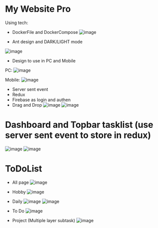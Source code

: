 # My Website Pro
Using tech:

+ DockerFile and DockerCompose
![image](https://github.com/aqsakd123/my-website-pro-fe-react/assets/112476093/e8523749-e2a2-43b6-9925-b5d8d54f4470)

+ Ant design and DARK/LIGHT mode

![image](https://github.com/aqsakd123/my-website-pro-fe-react/assets/112476093/8d2c5dbe-2964-4bc6-86a1-9bede7ce05db)

+ Design to use in PC and Mobile

PC:
![image](https://github.com/aqsakd123/my-website-pro-fe-react/assets/112476093/1a9582ed-d3d0-49ee-8406-519469ddd0bd)

Mobile:
![image](https://github.com/aqsakd123/my-website-pro-fe-react/assets/112476093/501e623f-0231-4900-9c03-b3db85f62566)

+ Server sent event
+ Redux
+ Firebase as login and authen
+ Drag and Drop
![image](https://github.com/aqsakd123/my-website-pro-fe-react/assets/112476093/3edccf17-556b-4514-8c4f-668ecd3268ec)
![image](https://github.com/aqsakd123/my-website-pro-fe-react/assets/112476093/91ef8b8b-8e23-4c53-9cc6-de62134501b5)

# Dashboard and Topbar tasklist (use server sent event to store in redux)
![image](https://github.com/aqsakd123/my-website-pro-fe-react/assets/112476093/4c7b628f-678c-470c-96a8-cc5d593f7709)
![image](https://github.com/aqsakd123/my-website-pro-fe-react/assets/112476093/a0b56f86-f341-4d9b-95bf-6a6e6ede3990)

# ToDoList
+ All page
![image](https://github.com/aqsakd123/my-website-pro-fe-react/assets/112476093/fe0a4aa4-af6a-4c43-9e82-c43835b4101f)

+ Hobby
![image](https://github.com/aqsakd123/my-website-pro-fe-react/assets/112476093/e918fd47-8fa2-44f1-b3a0-7454dab2db06)

+ Daily
![image](https://github.com/aqsakd123/my-website-pro-fe-react/assets/112476093/2cd0397f-e9f0-4103-9c6a-abab76933e1b)
![image](https://github.com/aqsakd123/my-website-pro-fe-react/assets/112476093/26889f13-b0cc-426d-95e3-5a500a852b2f)

+ To Do
![image](https://github.com/aqsakd123/my-website-pro-fe-react/assets/112476093/0376de25-12e5-4ff7-b378-65ab578d4723)

+ Project (Multiple layer subtask)
![image](https://github.com/aqsakd123/my-website-pro-fe-react/assets/112476093/6873dd73-cf63-45ea-9262-f5f739c7efbe)

